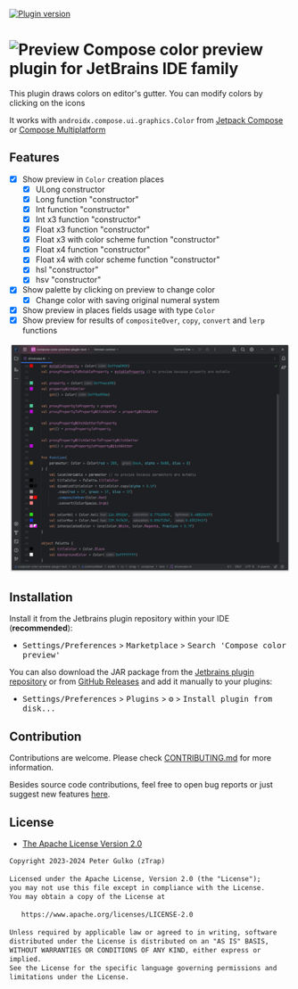 [![Plugin version](https://img.shields.io/jetbrains/plugin/v/21298-compose-color-preview)](https://plugins.jetbrains.com/plugin/21298-compose-color-preview)

# ![Preview](./src/main/resources/META-INF/pluginIcon.svg) Compose color preview plugin for JetBrains IDE family

This plugin draws colors on editor's gutter. You can modify colors by clicking on the icons

It works with `androidx.compose.ui.graphics.Color` from
[Jetpack Compose](https://developer.android.com/develop/ui/compose) or
[Compose Multiplatform](https://www.jetbrains.com/lp/compose-multiplatform)

## Features

- [x] Show preview in `Color` creation places
    - [x] ULong constructor
    - [x] Long function "constructor"
    - [x] Int function "constructor"
    - [x] Int x3 function "constructor"
    - [x] Float x3 function "constructor"
    - [x] Float x3 with color scheme function "constructor"
    - [x] Float x4 function "constructor"
    - [x] Float x4 with color scheme function "constructor"
    - [x] hsl "constructor"
    - [x] hsv "constructor"
- [x] Show palette by clicking on preview to change color
    - [x] Change color with saving original numeral system
- [x] Show preview in places fields usage with type `Color`
- [x] Show preview for results of `compositeOver`, `copy`, `convert` and `lerp` functions

![Preview](./.github/preview.png)

## Installation

Install it from the Jetbrains plugin repository within your IDE (**recommended**):

- <kbd>Settings/Preferences</kbd> > <kbd>Marketplace</kbd> > <kbd>Search 'Compose color preview'</kbd>

You can also download the JAR package from
the [Jetbrains plugin repository](https://plugins.jetbrains.com/plugin/21298-compose-color-preview) or
from [GitHub Releases](https://github.com/zTrap/compose-color-preview-plugin/releases) and add it manually to your
plugins:

- <kbd>Settings/Preferences</kbd> > <kbd>Plugins</kbd> > <kbd>⚙️</kbd> > <kbd>Install plugin from disk...</kbd>

## Contribution

Contributions are welcome. Please check [CONTRIBUTING.md](./CONTRIBUTING.md) for more information.

Besides source code contributions, feel free to open bug reports or just suggest new
features [here](https://github.com/zTrap/compose-color-preview-plugin/issues).

## License

- [The Apache License Version 2.0](https://www.apache.org/licenses/LICENSE-2.0)

```
Copyright 2023-2024 Peter Gulko (zTrap)

Licensed under the Apache License, Version 2.0 (the "License");
you may not use this file except in compliance with the License.
You may obtain a copy of the License at

   https://www.apache.org/licenses/LICENSE-2.0

Unless required by applicable law or agreed to in writing, software
distributed under the License is distributed on an "AS IS" BASIS,
WITHOUT WARRANTIES OR CONDITIONS OF ANY KIND, either express or implied.
See the License for the specific language governing permissions and
limitations under the License.
```